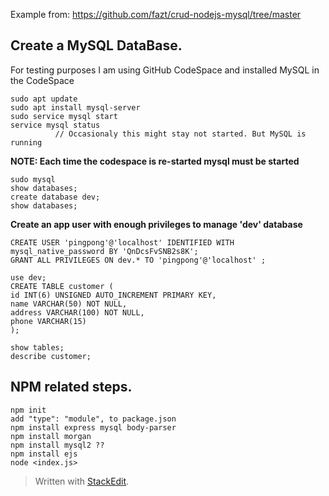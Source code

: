 Example from: https://github.com/fazt/crud-nodejs-mysql/tree/master

## Create a MySQL DataBase.

For testing purposes I am using GitHub CodeSpace and installed MySQL in the CodeSpace


    sudo apt update
    sudo apt install mysql-server
    sudo service mysql start
    service mysql status 
              // Occasionaly this might stay not started. But MySQL is running

**NOTE: Each time the codespace is re-started mysql must be started**
 
    sudo mysql
    show databases;
    create database dev;
    show databases;

  

**Create an app user with enough privileges to manage 'dev' database**

    CREATE USER 'pingpong'@'localhost' IDENTIFIED WITH mysql_native_password BY 'QnDcsFvSNB2s8K';
    GRANT ALL PRIVILEGES ON dev.* TO 'pingpong'@'localhost' ;

    use dev;
    CREATE TABLE customer (
    id INT(6) UNSIGNED AUTO_INCREMENT PRIMARY KEY,
    name VARCHAR(50) NOT NULL,
    address VARCHAR(100) NOT NULL,
    phone VARCHAR(15)
    );
    
    show tables;
    describe customer;

## NPM related steps.

    npm init
    add "type": "module", to package.json
    npm install express mysql body-parser
    npm install morgan
    npm install mysql2 ??
    npm install ejs
    node <index.js>


> Written with [StackEdit](https://stackedit.io/).
               
